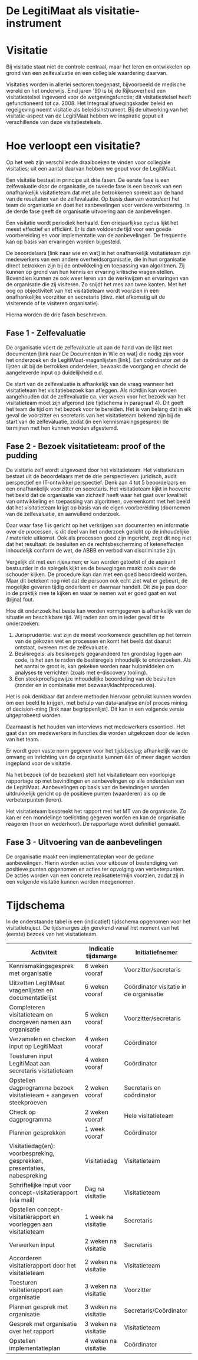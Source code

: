 # De LegitiMaat als visitatie-instrument

# Visitatie
Bij visitatie staat niet de controle centraal, maar het leren en ontwikkelen op grond van een zelfevaluatie en een collegiale waardering daarvan.

Visitaties worden in allerlei sectoren toegepast, bijvoorbeeld de medische wereld en het onderwijs. Eind jaren '90 is bij de Rijksoverheid een visitatiestelsel ingevoerd voor de wetgevingsfunctie; dit visitatiestelsel heeft gefunctioneerd tot ca. 2008. Het Integraal afwegingskader beleid en regelgeving noemt visitatie als beleidsinstrument. Bij de uitwerking van het visitatie-aspect van de LegitiMaat hebben we inspiratie geput uit verschillende van deze visitatiestelsels.

# Hoe verloopt een visitatie?
Op het web zijn verschillende draaiboeken te vinden voor collegiale visitaties; uit een aantal daarvan hebben we geput voor de LegitiMaat.

Een visitatie bestaat in principe uit drie fasen. De eerste fase is een zelfevaluatie door de organisatie, de tweede fase is een bezoek van een onafhankelijk visitatieteam dat met alle betrokkenen spreekt aan de hand van de resultaten van de zelfevaluatie. Op basis daarvan _waardeert_ het team de organisatie en doet het aanbevelingen voor verdere verbetering. In de derde fase geeft de organisatie uitvoering aan de aanbevelingen.

Een visitatie wordt periodiek herhaald. Een driejaarlijkse cyclus lijkt het meest effectief en efficiënt. Er is dan voldoende tijd voor een goede voorbereiding en voor implementatie van de aanbevelingen. De frequentie kan op basis van ervaringen worden bijgesteld.

De beoordelaars [link naar wie en wat] in het onafhankelijk visitatieteam zijn medewerkers van een andere overheidsorganisatie, die in hun organisatie direct betrokken zijn bij de ontwikkeling en toepassing van algoritmen. Zij kunnen op grond van hun kennis en ervaring kritische vragen stellen. Bovendien kunnen ze ook weer leren van de werkwijzen en ervaringen van de organisatie die zij visiteren. Zo snijdt het mes aan twee kanten. Met het oog op objectiviteit van het visitatieteam wordt voorzien in een onafhankelijke voorzitter en secretaris (dwz. niet afkomstig uit de visiterende of te visiteren organisatie).

Hierna worden de drie fasen beschreven.

## Fase 1 - Zelfevaluatie
De organisatie voert de zelfevaluatie uit aan de hand van de lijst met documenten [link naar De Documenten in Wie en wat] die nodig zijn voor het onderzoek en de LegitiMaat-vragenlijsten [link]. Een coördinator zet de lijsten uit bij de betrokken onderdelen, bewaakt de voorgang en checkt de aangeleverde input op duidelijkheid e.d.

De start van de zelfevaluatie is afhankelijk van de vraag wanneer het visitatieteam het visitatiebezoek kan afleggen. Als richtlijn kan worden aangehouden dat de zelfevaluatie ca. vier weken voor het bezoek van het visitatieteam moet zijn afgerond (zie tijdschema in paragraaf 4). Dit geeft het team de tijd om het bezoek voor te bereiden. Het is van belang dat in elk geval de voorzitter en secretaris van het visitatieteam bekend zijn bij de start van de zelfevaluatie, zodat (in een kennismakingsgesprek) de termijnen met hen kunnen worden afgestemd.

## Fase 2 - Bezoek visitatieteam: proof of the pudding
De visitatie zelf wordt uitgevoerd door het visitatieteam. Het visitatieteam bestaat uit de beoordelaars met de drie perspectieven: juridisch, audit perspectief en IT-ontwikkel perspectief. Denk aan 4 tot 5 beoordelaars en een onafhankelijk voorzitter en secretaris. Het visitatieteam kijkt in hoeverre het beeld dat de organisatie van zichzelf heeft waar het gaat over kwaliteit van ontwikkeling en toepassing van algoritmen, overeenkomt met het beeld dat het visitatieteam krijgt op basis van de eigen voorbereiding (doornemen van de zelfevaluatie, en aanvullend onderzoek.

Daar waar fase 1 is gericht op het verkrijgen van documenten en informatie over de processen, is dit deel van het onderzoek gericht op de inhoudelijke / materiele uitkomst. Ook als processen goed zijn ingericht, zegt dit nog niet dat het resultaat: de besluiten en de rechtsbescherming of keteneffecten inhoudelijk conform de wet, de ABBB en verbod van discriminatie zijn.

Vergelijk dit met een rijexamen; er kan worden getoetst of de aspirant bestuurder in de spiegels kijkt en de bewegingen maakt zoals over de schouder kijken. De procedure kan dan met een goed beoordeeld worden. Maar dit betekent nog niet dat de persoon ook echt ziet wat er gebeurt, de mogelijke gevaren tijdig onderkent en daarnaar handelt. Dit zie je pas door in de praktijk mee te kijken en waar te nemen wat er goed gaat en wat (bijna) fout.

Hoe dit onderzoek het beste kan worden vormgegeven is afhankelijk van de situatie en beschikbare tijd. Wij raden aan om in ieder geval dit te onderzoeken:
1. Jurisprudentie: wat zijn de meest voorkomende geschillen op het terrein van de gekozen wet en processen en komt het beeld dat daaruit ontstaat, overeen met de zelfevaluatie.
2. Beslisregels: als beslisregels gegarandeerd ten grondslag liggen aan code, is het aan te raden de beslisregels inhoudelijk te onderzoeken. Als het aantal te groot is, kan gekeken worden naar hulpmiddelen om analyses te verrichten (zoals met e-discovery tooling).
3. Een steekproefsgewijze inhoudelijke beoordeling van de besluiten (zonder en in combinatie met bezwaar/klachtprocedures).

Het is ook denkbaar dat andere methoden hiervoor gebruikt kunnen worden om een beeld te krijgen, met behulp van data-analyse en/of proces mining of decision-ming [link naar begrippenlijst]. Dit kan in een volgende versie uitgeprobeerd worden.

Daarnaast is het houden van interviews met medewerkers essentieel. Het gaat dan om medewerkers in functies die worden uitgekozen door de leden van het team.

Er wordt geen vaste norm gegeven voor het tijdsbeslag; afhankelijk van de omvang en inrichting van de organisatie kunnen één of meer dagen worden ingepland voor de visitatie.

Na het bezoek (of de bezoeken) stelt het visitatieteam een voorlopige rapportage op met bevindingen en aanbevelingen op alle onderdelen van de LegitiMaat. Aanbevelingen op basis van de bevindingen worden uitdrukkelijk gericht op de positieve punten (waarderen) als op de verbeterpunten (leren).

Het visitatieteam bespreekt het rapport met het MT van de organisatie. Zo kan er een mondelinge toelichting gegeven worden en kan de organisatie reageren (hoor en wederhoor). De rapportage wordt definitief gemaakt.

## Fase 3 - Uitvoering van de aanbevelingen
De organisatie maakt een implementatieplan voor de gedane aanbevelingen. Hierin worden acties voor uitbouw of bestendiging van positieve punten opgenomen en acties ter opvolging van verbeterpunten. De acties worden van een concrete realisatietermijn voorzien, zodat zij in een volgende visitatie kunnen worden meegenomen.

# Tijdschema
In de onderstaande tabel is een (indicatief) tijdschema opgenomen voor het visitatietraject. De tijdsmarges zijn gerekend vanaf het moment van het (eerste) bezoek van het visitatieteam.

| **Activiteit** | **Indicatie tijdsmarge** | **Initiatiefnemer** |
| --- | --- | --- |
| Kennismakingsgesprek met organisatie | 6 weken vooraf | Voorzitter/secretaris |
| Uitzetten LegitiMaat vragenlijsten en documentatielijst | 6 weken vooraf | Coördinator visitatie in de organisatie |
| Completeren visitatieteam en doorgeven namen aan organisatie | 5 weken vooraf | Voorzitter/secretaris |
| Verzamelen en checken input op LegitiMaat | 4 weken vooraf | Coördinator |
| Toesturen input LegitiMaat aan secretaris visitatieteam | 4 weken vooraf | Coördinator |
| Opstellen dagprogramma bezoek visitatieteam + aangeven steekproeven | 2 weken vooraf | Secretaris en coördinator |
| Check op dagprogramma | 2 weken vooraf | Hele visitatieteam |
| Plannen gesprekken | 1 week vooraf | Coördinator |
| Visitatiedag(en): voorbespreking, gesprekken, presentaties, nabespreking | Visitatiedag | Visitatieteam |
| Schriftelijke input voor concept-visitatierapport (via mail) | Dag na visitatie | Visitatieteam |
| Opstellen concept-visitatierapport en voorleggen aan visitatieteam | 1 week na visitatie | Secretaris |
| Verwerken input | 2 weken na visitatie | Secretaris |
| Accorderen visitatierapport door het visitatieteam | 2 weken na visitatie | Visitatieteam |
| Toesturen visitatierapport aan organisatie | 3 weken na visitatie | Voorzitter |
| Plannen gesprek met organisatie | 3 weken na visitatie | Secretaris/Coördinator |
| Gesprek met organisatie over het rapport | 3 weken na visitatie | Visitatieteam |
| Opstellen implementatieplan | 4 weken na visitatie | Coördinator |
